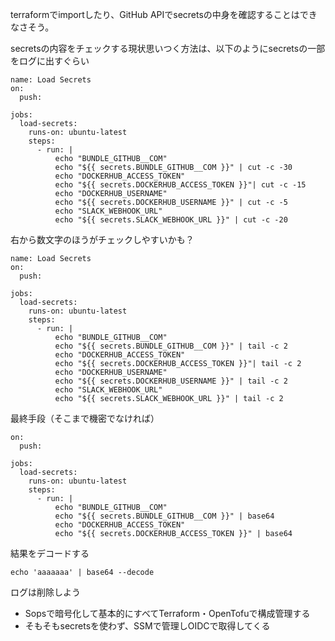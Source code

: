 terraformでimportしたり、GitHub APIでsecretsの中身を確認することはできなさそう。

secretsの内容をチェックする現状思いつく方法は、以下のようにsecretsの一部をログに出すぐらい

```
name: Load Secrets
on: 
  push:

jobs:
  load-secrets:
    runs-on: ubuntu-latest
    steps:
      - run: |
          echo "BUNDLE_GITHUB__COM"
          echo "${{ secrets.BUNDLE_GITHUB__COM }}" | cut -c -30
          echo "DOCKERHUB_ACCESS_TOKEN"
          echo "${{ secrets.DOCKERHUB_ACCESS_TOKEN }}"| cut -c -15
          echo "DOCKERHUB_USERNAME"
          echo "${{ secrets.DOCKERHUB_USERNAME }}" | cut -c -5
          echo "SLACK_WEBHOOK_URL"
          echo "${{ secrets.SLACK_WEBHOOK_URL }}" | cut -c -20
```

右から数文字のほうがチェックしやすいかも？

```
name: Load Secrets
on: 
  push:

jobs:
  load-secrets:
    runs-on: ubuntu-latest
    steps:
      - run: |
          echo "BUNDLE_GITHUB__COM"
          echo "${{ secrets.BUNDLE_GITHUB__COM }}" | tail -c 2
          echo "DOCKERHUB_ACCESS_TOKEN"
          echo "${{ secrets.DOCKERHUB_ACCESS_TOKEN }}"| tail -c 2
          echo "DOCKERHUB_USERNAME"
          echo "${{ secrets.DOCKERHUB_USERNAME }}" | tail -c 2
          echo "SLACK_WEBHOOK_URL"
          echo "${{ secrets.SLACK_WEBHOOK_URL }}" | tail -c 2
```

最終手段（そこまで機密でなければ）

```
on: 
  push:

jobs:
  load-secrets:
    runs-on: ubuntu-latest
    steps:
      - run: |
          echo "BUNDLE_GITHUB__COM"
          echo "${{ secrets.BUNDLE_GITHUB__COM }}" | base64
          echo "DOCKERHUB_ACCESS_TOKEN"
          echo "${{ secrets.DOCKERHUB_ACCESS_TOKEN }}" | base64
```

結果をデコードする
```
echo 'aaaaaaa' | base64 --decode
```

ログは削除しよう

- Sopsで暗号化して基本的にすべてTerraform・OpenTofuで構成管理する
- そもそもsecretsを使わず、SSMで管理しOIDCで取得してくる

